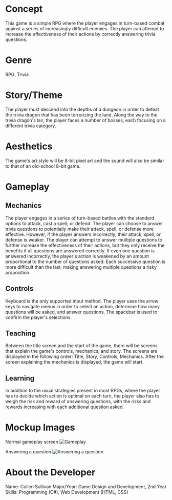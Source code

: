# Concept
This game is a simple RPG where the player engages in turn-based combat against a series of increasingly difficult enemies.  The player can attempt to increase the effectiveness of their actions by correctly answering trivia questions.

# Genre
RPG, Trivia

# Story/Theme
The player must descend into the depths of a dungeon in order to defeat the trivia dragon that has been terrorizing the land.  Along the way to the trivia dragon's lair, the player faces a number of bosses, each focusing on a different trivia category.

# Aesthetics
The game's art style will be 8-bit pixel art and the sound will also be similar to that of an old-school 8-bit game.

# Gameplay

## Mechanics
The player engages in a series of turn-based battles with the standard options to attack, cast a spell, or defend.  The player can choose to answer trivia questions to potentially make their attack, spell, or defense more effective.  However, if the player answers incorrectly, their attack, spell, or defense is weaker.  The player can attempt to answer multiple questions to further increase the effectiveness of their actions, but they only receive the benefits if all questions are answered correctly.  If even one question is answered incorrectly, the player's action is weakened by an amount proportional to the number of questions asked.  Each successive question is more difficult than the last, making answering multiple questions a risky proposition.

## Controls
Keyboard is the only supported input method.  The player uses the arrow keys to navigate menus in order to select an action, determine how many questions will be asked, and answer questions.  The spacebar is used to confirm the player's selections.

## Teaching
Between the title screen and the start of the game, there will be screens that explain the game's controls, mechanics, and story.  The screens are displayed in the following order: Title, Story, Controls, Mechanics.  After the screen explaining the mechanics is displayed, the game will start.

## Learning
In addition to the usual strategies present in most RPGs, where the player has to decide which action is optimal on each turn, the player also has to weigh the risk and reward of answering questions, with the risks and rewards increasing with each additional question asked.

# Mockup Images

Normal gameplay screen
![Gameplay](https://user-images.githubusercontent.com/31457912/53202950-cd5a0800-35f5-11e9-8b6f-44c50b85c880.png)

Answering a question
![Answering a question](https://user-images.githubusercontent.com/31457912/53203113-48bbb980-35f6-11e9-9fed-0f2d400a841e.png)

# About the Developer
Name: Cullen Sullivan
Major/Year: Game Design and Development, 2nd Year
Skills: Programming (C#), Web Development (HTML, CSS)